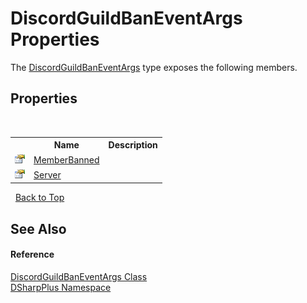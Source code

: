 # DiscordGuildBanEventArgs Properties
 

The <a href="6812ab96-5a6e-0a77-8d77-6a73ae307a9d">DiscordGuildBanEventArgs</a> type exposes the following members.


## Properties
&nbsp;<table><tr><th></th><th>Name</th><th>Description</th></tr><tr><td>![Public property](media/pubproperty.gif "Public property")</td><td><a href="f3f22e4f-df3e-dba9-eca7-a2b61b8137ce">MemberBanned</a></td><td /></tr><tr><td>![Public property](media/pubproperty.gif "Public property")</td><td><a href="a457fe89-ffa6-a5f5-5972-f2f60b50943a">Server</a></td><td /></tr></table>&nbsp;
<a href="#discordguildbaneventargs-properties">Back to Top</a>

## See Also


#### Reference
<a href="6812ab96-5a6e-0a77-8d77-6a73ae307a9d">DiscordGuildBanEventArgs Class</a><br /><a href="503971eb-de5e-a570-9922-de9500a9b1cc">DSharpPlus Namespace</a><br />